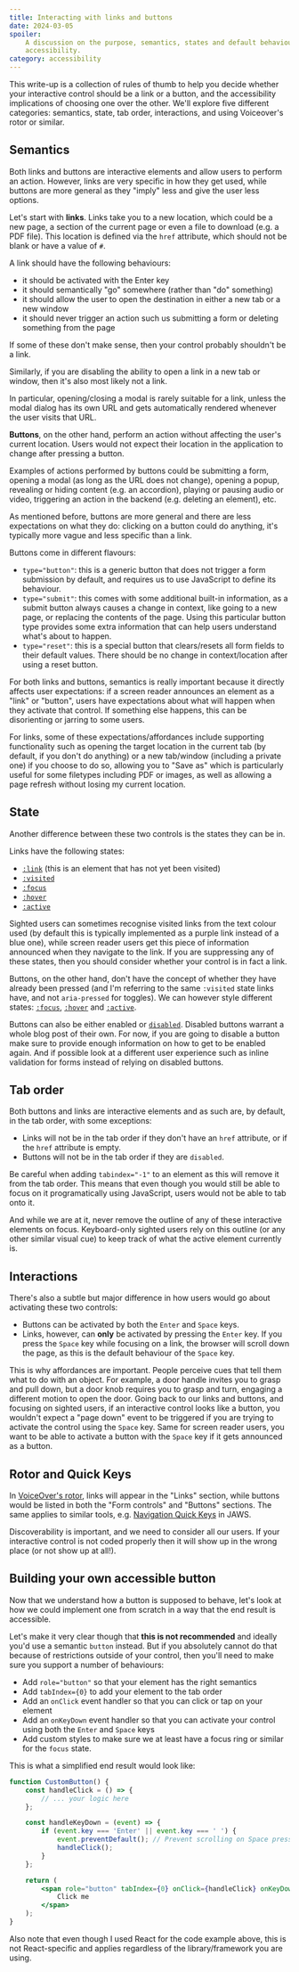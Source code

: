 ```yaml
---
title: Interacting with links and buttons
date: 2024-03-05
spoiler:
    A discussion on the purpose, semantics, states and default behaviours of buttons and links, and how choosing the wrong one can impact
    accessibility.
category: accessibility
---
```


This write-up is a collection of rules of thumb to help you decide whether your interactive control should be a link or a button, and the
accessibility implications of choosing one over the other. We'll explore five different categories: semantics, state, tab order,
interactions, and using Voiceover's rotor or similar.

## Semantics

Both links and buttons are interactive elements and allow users to perform an action. However, links are very specific in how they get used,
while buttons are more general as they "imply" less and give the user less options.

Let's start with **links**. Links take you to a new location, which could be a new page, a section of the current page or even a file to
download (e.g. a PDF file). This location is defined via the `href` attribute, which should not be blank or have a value of `#`.

A link should have the following behaviours:

- it should be activated with the Enter key
- it should semantically "go" somewhere (rather than "do" something)
- it should allow the user to open the destination in either a new tab or a new window
- it should never trigger an action such us submitting a form or deleting something from the page

If some of these don't make sense, then your control probably shouldn't be a link.

Similarly, if you are disabling the ability to open a link in a new tab or window, then it's also most likely not a link.

In particular, opening/closing a modal is rarely suitable for a link, unless the modal dialog has its own URL and gets automatically
rendered whenever the user visits that URL.

**Buttons**, on the other hand, perform an action without affecting the user's current location. Users would not expect their location in
the application to change after pressing a button.

Examples of actions performed by buttons could be submitting a form, opening a modal (as long as the URL does not change), opening a popup,
revealing or hiding content (e.g. an accordion), playing or pausing audio or video, triggering an action in the backend (e.g. deleting an
element), etc.

As mentioned before, buttons are more general and there are less expectations on what they do: clicking on a button could do anything, it's
typically more vague and less specific than a link.

Buttons come in different flavours:

- `type="button"`: this is a generic button that does not trigger a form submission by default, and requires us to use JavaScript to define
  its behaviour.
- `type="submit"`: this comes with some additional built-in information, as a submit button always causes a change in context, like going to
  a new page, or replacing the contents of the page. Using this particular button type provides some extra information that can help users
  understand what's about to happen.
- `type="reset"`: this is a special button that clears/resets all form fields to their default values. There should be no change in
  context/location after using a reset button.

For both links and buttons, semantics is really important because it directly affects user expectations: if a screen reader announces an
element as a "link" or "button", users have expectations about what will happen when they activate that control. If something else happens,
this can be disorienting or jarring to some users.

For links, some of these expectations/affordances include supporting functionality such as opening the target location in the current tab
(by default, if you don't do anything) or a new tab/window (including a private one) if you choose to do so, allowing you to "Save as" which
is particularly useful for some filetypes including PDF or images, as well as allowing a page refresh without losing my current location.

## State

Another difference between these two controls is the states they can be in.

Links have the following states:

- [`:link`](https://developer.mozilla.org/en-US/docs/Web/CSS/:link) (this is an element that has not yet been visited)
- [`:visited`](https://developer.mozilla.org/en-US/docs/Web/CSS/:visited)
- [`:focus`](https://developer.mozilla.org/en-US/docs/Web/CSS/:focus)
- [`:hover`](https://developer.mozilla.org/en-US/docs/Web/CSS/:hover)
- [`:active`](https://developer.mozilla.org/en-US/docs/Web/CSS/:active)

Sighted users can sometimes recognise visited links from the text colour used (by default this is typically implemented as a purple link
instead of a blue one), while screen reader users get this piece of information announced when they navigate to the link. If you are
suppressing any of these states, then you should consider whether your control is in fact a link.

Buttons, on the other hand, don't have the concept of whether they have already been pressed (and I'm referring to the same `:visited` state
links have, and not `aria-pressed` for toggles). We can however style different states:
[`:focus`](https://developer.mozilla.org/en-US/docs/Web/CSS/:focus), [`:hover`](https://developer.mozilla.org/en-US/docs/Web/CSS/:hover) and
[`:active`](https://developer.mozilla.org/en-US/docs/Web/CSS/:active).

Buttons can also be either enabled or [`disabled`](https://developer.mozilla.org/en-US/docs/Web/HTML/Element/button#disabled). Disabled
buttons warrant a whole blog post of their own. For now, if you are going to disable a button make sure to provide enough information on how
to get to be enabled again. And if possible look at a different user experience such as inline validation for forms instead of relying on
disabled buttons.

## Tab order

Both buttons and links are interactive elements and as such are, by default, in the tab order, with some exceptions:

- Links will not be in the tab order if they don't have an `href` attribute, or if the `href` attribute is empty.
- Buttons will not be in the tab order if they are `disabled`.

Be careful when adding `tabindex="-1"` to an element as this will remove it from the tab order. This means that even though you would still
be able to focus on it programatically using JavaScript, users would not be able to tab onto it.

And while we are at it, never remove the outline of any of these interactive elements on focus. Keyboard-only sighted users rely on this
outline (or any other similar visual cue) to keep track of what the active element currently is.

## Interactions

There's also a subtle but major difference in how users would go about activating these two controls:

- Buttons can be activated by both the `Enter` and `Space` keys.
- Links, however, can **only** be activated by pressing the `Enter` key. If you press the `Space` key while focusing on a link, the browser
  will scroll down the page, as this is the default behaviour of the `Space` key.

This is why affordances are important. People perceive cues that tell them what to do with an object. For example, a door handle invites you
to grasp and pull down, but a door knob requires you to grasp and turn, engaging a different motion to open the door. Going back to our
links and buttons, and focusing on sighted users, if an interactive control looks like a button, you wouldn't expect a "page down" event to
be triggered if you are trying to activate the control using the `Space` key. Same for screen reader users, you want to be able to activate
a button with the `Space` key if it gets announced as a button.

## Rotor and Quick Keys

In [VoiceOver's rotor](https://support.apple.com/en-gb/guide/voiceover/mchlp2719/mac), links will appear in the "Links" section, while
buttons would be listed in both the "Form controls" and "Buttons" sections. The same applies to similar tools, e.g.
[Navigation Quick Keys](https://support.freedomscientific.com/SurfsUp/QuickKeys.htm) in JAWS.

Discoverability is important, and we need to consider all our users. If your interactive control is not coded properly then it will show up
in the wrong place (or not show up at all!).

## Building your own accessible button

Now that we understand how a button is supposed to behave, let's look at how we could implement one from scratch in a way that the end
result is accessible.

Let's make it very clear though that **this is not recommended** and ideally you'd use a semantic `button` instead. But if you absolutely
cannot do that because of restrictions outside of your control, then you'll need to make sure you support a number of behaviours:

- Add `role="button"` so that your element has the right semantics
- Add `tabIndex={0}` to add your element to the tab order
- Add an `onClick` event handler so that you can click or tap on your element
- Add an `onKeyDown` event handler so that you can activate your control using both the `Enter` and `Space` keys
- Add custom styles to make sure we at least have a focus ring or similar for the `focus` state.

This is what a simplified end result would look like:

```jsx
function CustomButton() {
    const handleClick = () => {
        // ... your logic here
    };

    const handleKeyDown = (event) => {
        if (event.key === 'Enter' || event.key === ' ') {
            event.preventDefault(); // Prevent scrolling on Space press
            handleClick();
        }
    };

    return (
        <span role="button" tabIndex={0} onClick={handleClick} onKeyDown={handleKeyDown} className="custom-button">
            Click me
        </span>
    );
}
```

Also note that even though I used React for the code example above, this is not React-specific and applies regardless of the
library/framework you are using.
